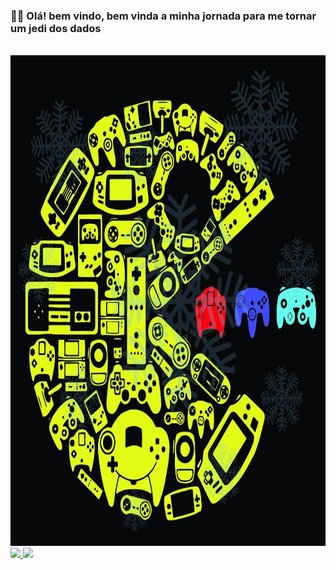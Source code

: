 ### 🧝‍♂️ Olá! bem vindo, bem vinda a minha jornada para me tornar um jedi dos dados

<img>
  <img src="https://github.com/LucasMArr/LucasMArr/blob/main/capaGit.jpg"
       width=785px height=785px/>
</body>  

<div>
  <a href="https://github.com/LuizAlmeida71">
  <img height="123em" src="https://github-readme-stats.vercel.app/api?username=LucasMArr&show_icons=true&theme=calm&include_all_commits=true&count_private=true"/>
  <img height="123em" src="https://github-readme-stats.vercel.app/api/top-langs/?username=LucasMArr&layout=compact&langs_count=7&theme=calm"/>
</div>

